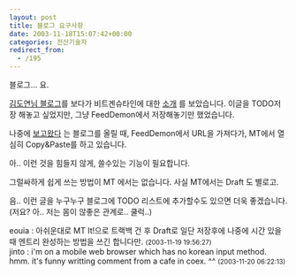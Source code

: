 ```yaml
---
layout: post
title: 블로그 요구사항
date: 2003-11-18T15:07:42+00:00
categories: 전산기술자
redirect_from:
  - /195
---
```


블로그... 요.

<a href="http://www.mithrandir.co.kr/mt/" target=bb>김도연님 블로그</a>를 보다가 비트겐슈타인에 대한 <a href="http://www.mithrandir.co.kr/mt/archives/2003/11/20031115_000396.html" target=bb>소개</a> 를 보았습니다. 이글을 TODO저장 해놓고 싶었지만, 그냥 FeedDemon에서 저장해놓기만 했었습니다.

나중에 <a href="/339" target=bb>보고왔다</a> 는 블로그를 올릴 때, FeedDemon에서 URL을 가져다가, MT에서 열심히 Copy&Paste를 하고 있습니다.

아.. 이런 것을 힘들지 않게, 쓸수있는 기능이 필요합니다.

그럴싸하게 쉽게 쓰는 방법이 MT 에서는 없습니다. 사실 MT에서는 Draft 도 별로고.

음.. 이런 글을 누구누구 블로그에 TODO 리스트에 추가할수도 있으면 더욱 좋겠습니다. (저요? 아.. 저는 몸이 않좋은 관계로.. 쿨럭..)
<div id=comments>
<div class=comment>
<!--- cmt:428 --->
<!--- mail: --->
<!--- parent:0 --->
eouia : 
아쉬운대로 MT It!으로 트랙백 건 후 Draft로 일단 저장후에 나중에 시간 있을 때 엔트리 완성하는 방법을 쓰긴 합니다만.
 <small>(2003-11-19 19:56:27)</small>
</div>
<div class=comment>
<!--- cmt:429 --->
<!--- mail: --->
<!--- parent:0 --->
jinto : 
i'm on a mobile web browser which has no korean input method. hmm. it's funny writting comment from a cafe in coex. ^^
 <small>(2003-11-20 06:22:13)</small>
</div>
</div>
